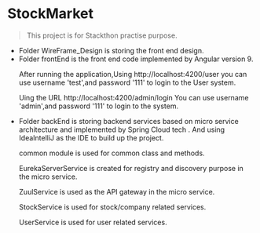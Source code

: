 # StockMarket
> This project is for Stackthon practise purpose.

<ul>
    <li>Folder WireFrame_Design is storing the front end design.</li>
    <li>
        Folder frontEnd is the front end code implemented by Angular version 9.
        <p> After running the application,Using http://localhost:4200/user you can use username 'test',and password '111' to login to the User system.</p>
        <p>Uing the URL http://localhost:4200/admin/login You can use username 'admin',and password '111' to login to the system.</p>
    </li>
    <li>
        Folder backEnd is storing backend services based on micro service architecture and implemented by Spring Cloud tech . And using IdeaIntelliJ as the IDE to build up the project.
        <p>common module is used for common class and methods.</p>
        <p>EurekaServerService is created for registry and discovery purpose in the micro service.</p>
        <p>ZuulService is used as the API gateway in the micro service.</p>
        <p>StockService is used for stock/company related services.</p>
        <p>UserService is used for user related services.</p>
    </li>
</ul>



